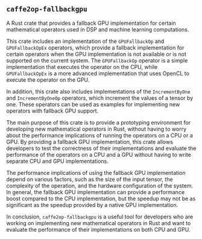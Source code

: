 ## `caffe2op-fallbackgpu`

A Rust crate that provides a fallback GPU
implementation for certain mathematical operators
used in DSP and machine learning computations.

This crate includes an implementation of the
`GPUFallbackOp` and `GPUFallbackOpEx` operators,
which provide a fallback implementation for
certain operators when the GPU implementation is
not available or is not supported on the current
system. The `GPUFallbackOp` operator is a simple
implementation that executes the operator on the
CPU, while `GPUFallbackOpEx` is a more advanced
implementation that uses OpenCL to execute the
operator on the GPU.

In addition, this crate also includes
implementations of the `IncrementByOne` and
`IncrementByOneOp` operators, which increment the
values of a tensor by one. These operators can be
used as examples for implementing new operators
with fallback GPU support.

The main purpose of this crate is to provide
a prototyping environment for developing new
mathematical operators in Rust, without having to
worry about the performance implications of
running the operators on a CPU or a GPU. By
providing a fallback GPU implementation, this
crate allows developers to test the correctness of
their implementations and evaluate the performance
of the operators on a CPU and a GPU without having
to write separate CPU and GPU implementations.

The performance implications of using the fallback
GPU implementation depend on various factors, such
as the size of the input tensor, the complexity of
the operation, and the hardware configuration of
the system. In general, the fallback GPU
implementation can provide a performance boost
compared to the CPU implementation, but the
speedup may not be as significant as the speedup
provided by a native GPU implementation.

In conclusion, `caffe2op-fallbackgpu` is a useful
tool for developers who are working on
implementing new mathematical operators in Rust
and want to evaluate the performance of their
implementations on both CPU and GPU.
